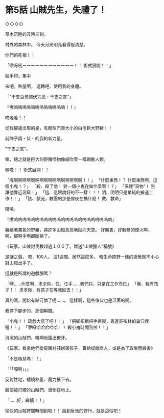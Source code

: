 # 第5話 山賊先生，失禮了！

◇◇◇◇

草木沉睡的丑時三刻。

村外的森林中。
今天月光明亮看得很清楚。

你們的死相！！

「咿呀吼ーーーーーーーーーーーー！！ 術式展開！！」

結手印。集中

來吧，熱量啊。
運轉吧，使用我的身體。

「"干支百景調伏咒法・干支之亥"」

『嗷嗚嗚嗚嗚嗚嗚嗚嗚嗚嗚嗚嗚！！』

咚隆隆！！

從我腳邊出現的是，有輕型汽車大小的白毛巨大野豬！！

前陣子調・伏・的我的新力量。

”干支之亥”。

嘛，總之就是巨大的野豬怪物像紙吹雪一樣踢散人類。

喔啦！！ 術式展開！！

「嘎啊啊啊啊啊啊啊啊啊啊啊啊啊啊啊啊！！」
「什麼東西！？ 什麼東西啊，這個小鬼！？」
「殺、殺了他！ 對一個小鬼在做什麼啊！？」
「保護"貨物"！ 別讓他靠近洞窟！」
「這、這跟說好的不一樣！！！ 明、明明只是單純的搬運工作！！」
「該、該死，教團的那些傢伙在搞什麼！ 救、救命」

噗喳。

『嗷嗚嗚嗚嗚嗚嗚嗚嗚嗚嗚嗚嗚嗚嗚嗚嗚嗚嗚嗚嗚嗚嗚嗚』

纏繞著霧氣的野豬，將許多山賊高高地拋向天空。
好厲害，好骯髒的煙火啊。
啊，腳啊手啊都斷掉了。

《玩家。山賊討伐數超過１００了。贈送"山賊獵人"稱號》

是謎之聲。
嗯，100人。
這1週間，居然這麼多。
和生命原野一樣的感覺就不小心對山賊出手了。

這就是所謂的遊戲腦嗎？

「咿……什麼啊，求求你，住、住手……我們只、只是在工作而已」
「我、我有孩子！！ 求求你，有孩子在等我回去！！」

真的嗎，開始有點可憐了呢……。
這樣啊，這些傢伙也是活著的啊。

我停下腳步的，那個瞬間。

「小鬼！！ 疏忽大意了吧！！」
「把腳扭斷把手撕裂，丟進哥布林的巢穴裡喔！！」
「咿呀哈哈哈哈哈！！ 殺小鬼時間到啦！！」

消沉的山賊們，嘎啊地露出獠牙。

《玩家。看來他們從周圍村莊綁架孩子，賣給奴隸商人，或是為了取樂而殺害》

「不是極惡嗎！！」

「「「嘎啊」」」

反射性地，纏繞熱量、魔力揍下去。

臉部被打爛的山賊們，滾倒在地上。

「……好，繼續！！」

愉快的山賊狩獵時間到啦！！
說到反派的修行，就是這個吧！